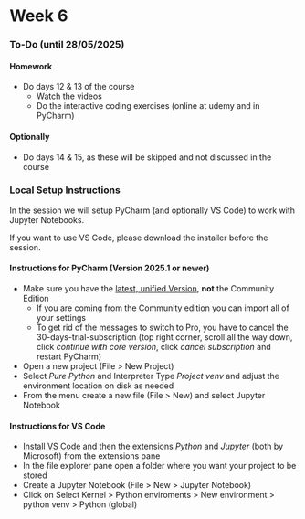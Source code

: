 # Week 6

### To-Do (until 28/05/2025)

#### Homework

* Do days 12 & 13 of the course
  * Watch the videos
  * Do the interactive coding exercises (online at udemy and in PyCharm)

#### Optionally

* Do days 14 & 15, as these will be skipped and not discussed in the course

### Local Setup Instructions

In the session we will setup PyCharm (and optionally VS Code) to work with Jupyter Notebooks.

If you want to use VS Code, please download the installer before the session.

#### Instructions for PyCharm (Version 2025.1 or newer)

* Make sure you have the [latest, unified Version](https://www.jetbrains.com/pycharm/download/), **not** the Community Edition
  * If you are coming from the Community edition you can import all of your settings
  * To get rid of the messages to switch to Pro, you have to cancel the 30-days-trial-subscription (top right corner, scroll all the way down, click _continue with core version_, click _cancel subscription_ and restart PyCharm)
* Open a new project (File > New Project)
* Select _Pure Python_ and Interpreter Type _Project venv_ and adjust the environment location on disk as needed
* From the menu create a new file (File > New) and select Jupyter Notebook

#### Instructions for VS Code

* Install [VS Code](https://code.visualstudio.com/Download) and then the extensions _Python_ and _Jupyter_ (both by Microsoft) from the extensions pane
* In the file explorer pane open a folder where you want your project to be stored
* Create a Jupyter Notebook (File > New > Jupyter Notebook)
* Click on Select Kernel > Python enviroments > New environment > python venv > Python (global)
